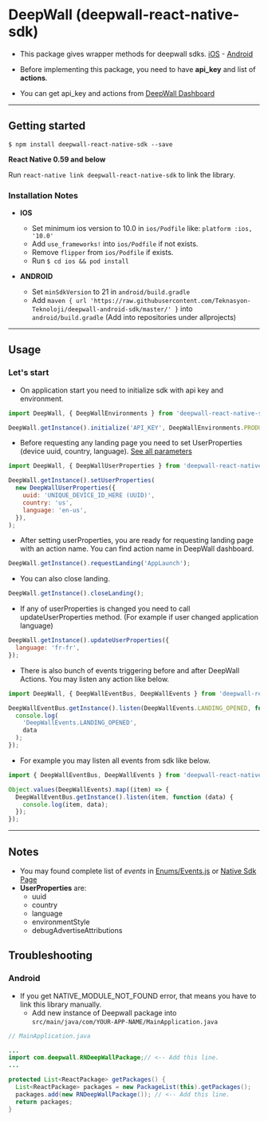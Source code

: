 
# DeepWall (deepwall-react-native-sdk)

* This package gives wrapper methods for deepwall sdks. [iOS](https://github.com/Teknasyon-Teknoloji/deepwall-ios-sdk) - [Android](https://github.com/Teknasyon-Teknoloji/deepwall-android-sdk)

* Before implementing this package, you need to have **api_key** and list of **actions**.

* You can get api_key and actions from [DeepWall Dashboard](https://console.deepwall.com/)


---

## Getting started

`$ npm install deepwall-react-native-sdk --save`

**React Native 0.59 and below**

Run `react-native link deepwall-react-native-sdk` to link the library.


### Installation Notes
- **IOS**
  - Set minimum ios version to 10.0 in `ios/Podfile` like: `platform :ios, '10.0'`
  - Add `use_frameworks!` into `ios/Podfile` if not exists.
  - Remove `flipper` from `ios/Podfile` if exists.
  - Run `$ cd ios && pod install`

- **ANDROID**
  - Set `minSdkVersion` to  21 in `android/build.gradle`
  - Add `maven { url 'https://raw.githubusercontent.com/Teknasyon-Teknoloji/deepwall-android-sdk/master/' }` into `android/build.gradle` (Add into repositories under allprojects)


---


## Usage

### Let's start
- On application start you need to initialize sdk with api key and environment.
```javascript
import DeepWall, { DeepWallEnvironments } from 'deepwall-react-native-sdk';

DeepWall.getInstance().initialize('API_KEY', DeepWallEnvironments.PRODUCTION);
```

- Before requesting any landing page you need to set UserProperties (device uuid, country, language). [See all parameters](https://github.com/Teknasyon-Teknoloji/deepwall-ios-sdk#configuration)
```javascript
import DeepWall, { DeepWallUserProperties } from 'deepwall-react-native-sdk';

DeepWall.getInstance().setUserProperties(
  new DeepWallUserProperties({
    uuid: 'UNIQUE_DEVICE_ID_HERE (UUID)',
    country: 'us',
    language: 'en-us',
  }),
);
```


- After setting userProperties, you are ready for requesting landing page with an action name. You can find action name in DeepWall dashboard.
```javascript
DeepWall.getInstance().requestLanding('AppLaunch');
```

- You can also close landing.
```javascript
DeepWall.getInstance().closeLanding();
```


- If any of userProperties is changed you need to call updateUserProperties method. (For example if user changed application language)
```javascript
DeepWall.getInstance().updateUserProperties({
  language: 'fr-fr',
});
```

- There is also bunch of events triggering before and after DeepWall Actions. You may listen any action like below.
```javascript
import DeepWall, { DeepWallEventBus, DeepWallEvents } from 'deepwall-react-native-sdk';

DeepWallEventBus.getInstance().listen(DeepWallEvents.LANDING_OPENED, function (data) {
  console.log(
    'DeepWallEvents.LANDING_OPENED',
    data
  );
});
```

- For example you may listen all events from sdk like below.
```javascript
import { DeepWallEventBus, DeepWallEvents } from 'deepwall-react-native-sdk';

Object.values(DeepWallEvents).map((item) => {
  DeepWallEventBus.getInstance().listen(item, function (data) {
    console.log(item, data);
  });
});
```


---


## Notes
- You may found complete list of _events_ in [Enums/Events.js](./src/Enums/Events.js) or [Native Sdk Page](https://github.com/Teknasyon-Teknoloji/deepwall-ios-sdk#event-handling)
- **UserProperties** are:
    - uuid
    - country
    - language
    - environmentStyle
    - debugAdvertiseAttributions


## Troubleshooting

### Android
- If you get NATIVE_MODULE_NOT_FOUND error, that means you have to link this library manually.
  - Add new instance of Deepwall package into `src/main/java/com/YOUR-APP-NAME/MainApplication.java`
```java
// MainApplication.java

...
import com.deepwall.RNDeepWallPackage;// <-- Add this line.
...

protected List<ReactPackage> getPackages() {
  List<ReactPackage> packages = new PackageList(this).getPackages();
  packages.add(new RNDeepWallPackage()); // <-- Add this line.
  return packages;
}
```
